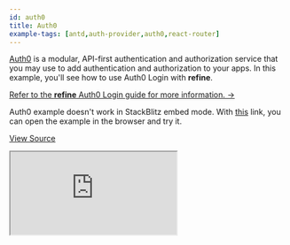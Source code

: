 ```yaml
---
id: auth0
title: Auth0
example-tags: [antd,auth-provider,auth0,react-router]
---
```


[Auth0](https://auth0.com/) is a modular, API-first authentication and authorization service that you may use to add authentication and authorization to your apps. In this example, you'll see how to use Auth0 Login with **refine**.

[Refer to the **refine** Auth0 Login guide for more information. →](/docs/advanced-tutorials/auth/auth0/)

Auth0 example doesn't work in StackBlitz embed mode. With [this](https://ussft.csb.app/) link, you can open the example in the browser and try it.

[View Source](https://github.com/pankod/refine/tree/master/examples/authProvider/auth0)

<iframe loading="lazy" src="https://stackblitz.com//github/pankod/refine/tree/master/examples/authProvider/auth0?embed=1&view=preview&theme=dark&preset=node"
    style={{width: "100%", height:"80vh", border: "0px", borderRadius: "8px", overflow:"hidden"}}
    title="refine-auth0-example"
></iframe>
